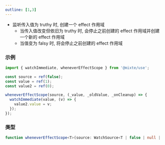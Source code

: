 ```yaml
---
outline: [1,3]
---
```


- 监听传入值为 truthy 时, 创建一个 effect 作用域
  - 当传入值改变但依旧为 truthy 时, 会停止之前创建的 effect 作用域并创建一个新的 effect 作用域
  - 当值变为 falsy 时, 将会停止之前创建的 effect 作用域

### 示例

```ts
import { watchImmediate, wheneverEffectScope } from '@mixte/use';

const source = ref(false);
const value = ref(1);
const value2 = ref(0);

wheneverEffectScope(source, (_value, _oldValue, _onCleanup) => {
  watchImmediate(value, (v) => {
    value2.value = v;
  });
});
```

### 类型

```ts
function wheneverEffectScope<T>(source: WatchSource<T | false | null | undefined>, run: WatchCallback<T>, options?: WatchOptions): WatchStopHandle;
```
